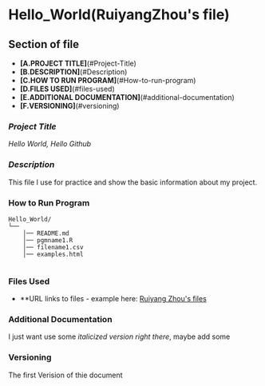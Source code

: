 # Hello_World(RuiyangZhou's file)
## **Section of file**
- **[A.PROJECT TITLE]**(#Project-Title)
- **[B.DESCRIPTION]**(#Description)
- **[C.HOW TO RUN PROGRAM]**(#How-to-run-program)
- **[D.FILES USED]**(#files-used)
- **[E.ADDITIONAL DOCUMENTATION]**(#additional-documentation)
- **[F.VERSIONING]**(#versioning)

### *Project Title*
*Hello World, Hello Github* 

### *Description*
This file I use for practice and show the basic information about my project.

### How to Run Program 

```text
Hello_World/
└── 
    │── README.md
    │── pgmname1.R
    │── filename1.csv
    │── examples.html
   
```

### **Files Used**

- **URL links to files - example here:
[Ruiyang Zhou's files](www.linkedin.com/in/rzhou168899221)


### Additional Documentation

I just want use some *italicized version right there*, maybe add some


### Versioning

The first Verision of thie document
